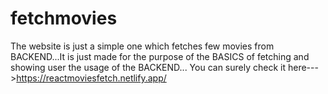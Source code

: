 # fetchmovies
The website is just a simple one which fetches few movies from BACKEND...It is just made for the purpose of the BASICS of fetching and showing user the usage of the BACKEND...
You can surely check it here--->https://reactmoviesfetch.netlify.app/
